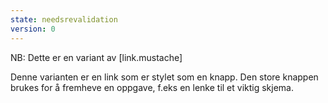 ```yaml
---
state: needsrevalidation
version: 0
---
```

NB: Dette er en variant av [link.mustache]

Denne varianten er en link som er stylet som en knapp. Den store knappen brukes for å fremheve en oppgave, f.eks en lenke til et viktig skjema.
